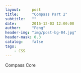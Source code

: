 ```yaml
---
layout:     post
title:      "Compass Part 2"
subtitle:   ""
date:       2016-12-03 12:00:00
author:     "Feng"
header-img: "img/post-bg-04.jpg"
header-mask: 0.3
catalog:    false
tags:
    - CSS
---
```


Compass Core
